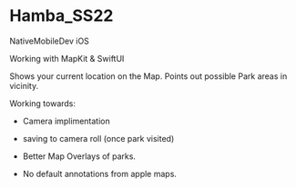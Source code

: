 # Hamba_SS22
NativeMobileDev iOS

Working with MapKit & SwiftUI

Shows your current location on the Map.
Points out possible Park areas in vicinity.

Working towards:
- Camera implimentation
- saving to camera roll (once park visited)

- Better Map Overlays of parks.
- No default annotations from apple maps.
